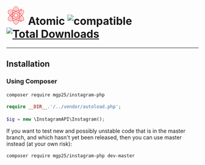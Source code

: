 # ![logo](/examples/assets/logo2.png) Atomic ![compatible](https://img.shields.io/badge/php-%3E=5.4-green.svg) [![Total Downloads](https://poser.pugx.org/pandcar/atomic/downloads)](https://packagist.org/packages/pandcar/atomic)

----------
## Installation

### Using Composer

```sh
composer require mgp25/instagram-php
```

```php
require __DIR__.'/../vendor/autoload.php';

$ig = new \InstagramAPI\Instagram();
```

If you want to test new and possibly unstable code that is in the master branch, and which hasn't yet been released, then you can use master instead (at your own risk):

```sh
composer require mgp25/instagram-php dev-master
```
